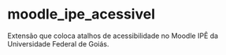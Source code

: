 # moodle_ipe_acessivel
Extensão que coloca atalhos de acessibilidade no Moodle IPÊ da Universidade Federal de Goiás.
